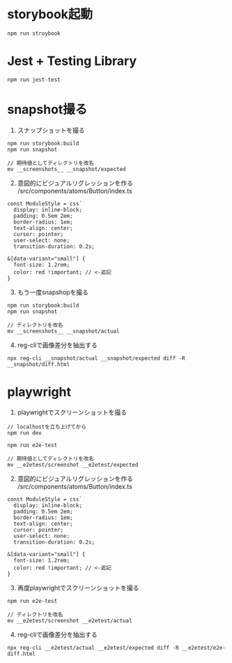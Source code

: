 # storybook起動
```
npm run stroybook
```

# Jest + Testing Library 
```
npm run jest-test
```

# snapshot撮る
1. スナップショットを撮る
```
npm run storybook:build
npm run snapshot

// 期待値としてディレクトリを改名
mv __screenshots__ __snapshot/expected
```

2. 意図的にビジュアルリグレッションを作る  
/src/components/atoms/Button/index.ts
```
const ModuleStyle = css`
  display: inline-block;
  padding: 0.5em 2em;
  border-radius: 1em;
  text-align: center;
  cursor: pointer;
  user-select: none;
  transition-duration: 0.2s;

&[data-variant="small"] {
  font-size: 1.2rem;
  color: red !important; // <-追記
}
```

3. もう一度snapshopを撮る
```
npm run storybook:build
npm run snapshot

// ディレクトリを改名
mv __screenshots__ __snapshot/actual
```
4. reg-cliで画像差分を抽出する
```
npx reg-cli __snapshot/actual __snapshot/expected diff -R __snapshot/diff.html
```

# playwright
1. playwrightでスクリーンショットを撮る
```
// localhostを立ち上げてから
npm run dev

npm run e2e-test

// 期待値としてディレクトリを改名
mv __e2etest/screenshot __e2etest/expected
```

2. 意図的にビジュアルリグレッションを作る  
/src/components/atoms/Button/index.ts
```
const ModuleStyle = css`
  display: inline-block;
  padding: 0.5em 2em;
  border-radius: 1em;
  text-align: center;
  cursor: pointer;
  user-select: none;
  transition-duration: 0.2s;

&[data-variant="small"] {
  font-size: 1.2rem;
  color: red !important; // <-追記
}
```

3. 再度playwrightでスクリーンショットを撮る
```
npm run e2e-test

// ディレクトリを改名
mv __e2etest/screenshot __e2etest/actual
```

4. reg-cliで画像差分を抽出する
```
npx reg-cli __e2etest/actual __e2etest/expected diff -R __e2etest/e2e-diff.html
```

